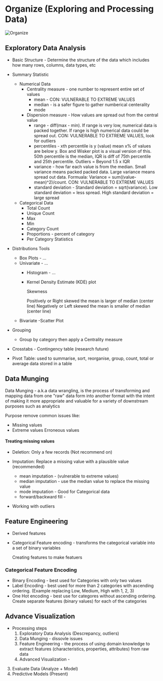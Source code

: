 # Organize (Exploring and Processing Data)


![Organize](Organize-Step.png)

## Exploratory Data Analysis

- Basic Structure - Determine the structure of the data which includes how many rows, columns, data types, etc

- Summary Statistic
    - Numerical Data
        - Centrality measure - one number to represent entire set of values
            - mean - CON: VULNERABLE TO EXTREME VALUES
            - median - is a safer figure to gather numberical centerality
            - mode
        - Dispersion measure - How values are spread out from the central value
            - range - diff(max - min). If range is very low, numerical data is packed together. If range is high numerical data could be spread out. CON: VULNERABLE TO EXTREME VALUES, look for outliers
            - percentiles - xth percentile is y (value) mean x% of values are below y. Box and Wisker plot is a visual version of this. 50th percentile is the median, IQR is diff of 75th percentile and 25th percentile. Outliers = Beyond 1.5 x IQR 
            - variance - how far each value is from the median. Small variance means packed packed data. Large variance means spread out data. Formuala: Variance = sum((value-mean)^2)/count.  CON: VULNERABLE TO EXTREME VALUES
            - standard deviation - Standard deviation = sqrt(variance). Low standard deviation = less spread. High standard deviation = large spread
    - Categorical Data 
        - Total Count
        - Unique Count
        - Max
        - Min
        - Category Count
        - Proportions - percent of category 
        - Per Category Statistics

- Distributions Tools
    - Box Plots - ...
    - Univariate - ...
        - Histogram - ...
        - Kernel Density Estimate (KDE) plot
            
            Skewness

            Positively or Right skewed the mean is larger of median (center line)
            Negatively or Left skewed the mean is smaller of median (center line)
    - Bivariate
        -Scatter Plot
- Grouping
    - Group by category then apply a Centrality measure
- Crosstabs - Contingency table (research future)
- Pivot Table: used to summarise, sort, reorganise, group, count, total or average data stored in a table
    
## Data Munging
Data Munging - a.k.a data wrangling, is the process of transforming and mapping data from one "raw" data form into another format with the intent of making it more appropriate and valuable for a variety of downstream purposes such as analytics

Purpose remove common issues like: 
* Missing values
* Extreme values Erroneous values

#### Treating missing values
- Deletion: Only a few records (Not recommend on)
- Imputation: Replace a missing value with a plausible value (recommended)
    - mean imputation - (vulnerable to extreme values)
    - median imputation - use the median value to replace the missing value
    - mode imputation - Good for Categorical data
    - forward/backward fill -
    
- Working with outliers

## Feature Engineering

- Derived features
- Categorical Feature encoding - transforms the categorical variable into a set of binary variables


  Creating features to make featuers

### Categorical Feature Encoding

- Binary Encoding - best used for Categories with only two values
- Label Encoding - best used for more than 2 categories with ascending ordering. (Example replacing Low, Medium, High with 1, 2, 3)
- One Hot encoding - best use for categores without ascending ordering. Create separate features (binary values) for each of the categories 

## Advance Visualization

- Processing steps
    1. Exploratory Data Analysis (Descrepancy, outliers)
    2. Data Munging - dissovle issues
    3. Feature Engineering - the process of using domain knowledge to extract features (characteristics, properties, attributes) from raw data
    4. Advanced Visualization - 

3. Evaluate Data (Analyze + Model)
4. Predictive Models (Present)